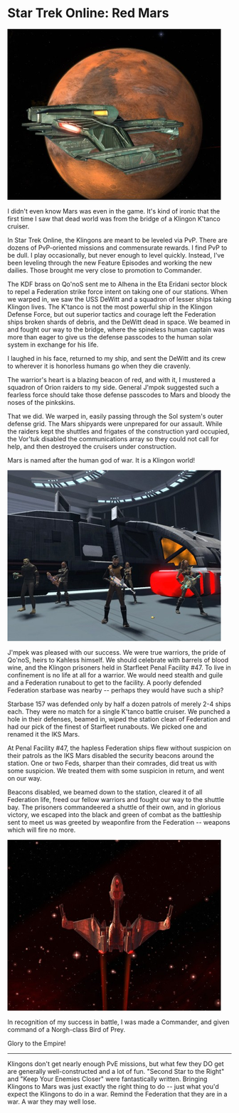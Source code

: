 # Star Trek Online: Red Mars

[![](../uploads/2010/11/GameClient-2010-11-18-21-41-10-21-480x384.jpg "Approaching Mars colony")](../uploads/2010/11/GameClient-2010-11-18-21-41-10-21.jpg)

I didn't even know Mars was even in the game. It's kind of ironic that the first time I saw that dead world was from the bridge of a Klingon K'tanco cruiser.

In Star Trek Online, the Klingons are meant to be leveled via PvP. There are dozens of PvP-oriented missions and commensurate rewards. I find PvP to be dull. I play occasionally, but never enough to level quickly. Instead, I've been leveling through the new Feature Episodes and working the new dailies. Those brought me very close to promotion to Commander.

The KDF brass on Qo'noS sent me to Alhena in the Eta Eridani sector block to repel a Federation strike force intent on taking one of our stations. When we warped in, we saw the USS DeWitt and a squadron of lesser ships taking Klingon lives. The K'tanco is not the most powerful ship in the Klingon Defense Force, but out superior tactics and courage left the Federation ships broken shards of debris, and the DeWitt dead in space. We beamed in and fought our way to the bridge, where the spineless human captain was more than eager to give us the defense passcodes to the human solar system in exchange for his life.

I laughed in his face, returned to my ship, and sent the DeWitt and its crew to wherever it is honorless humans go when they die cravenly.

The warrior's heart is a blazing beacon of red, and with it, I mustered a squadron of Orion raiders to my side. General J'mpok suggested such a fearless force should take those defense passcodes to Mars and bloody the noses of the pinkskins.

That we did. We warped in, easily passing through the Sol system's outer defense grid. The Mars shipyards were unprepared for our assault. While the raiders kept the shuttles and frigates of the construction yard occupied, the Vor'tuk disabled the communications array so they could not call for help, and then destroyed the cruisers under construction.

Mars is named after the human god of war. It is a Klingon world!

[![](../uploads/2010/11/GameClient-2010-11-18-23-26-41-17-480x384.jpg "Commandeering a Danube-class runabout")](../uploads/2010/11/GameClient-2010-11-18-23-26-41-17.jpg)

J'mpek was pleased with our success. We were true warriors, the pride of Qo'noS, heirs to Kahless himself. We should celebrate with barrels of blood wine, and the Klingon prisoners held in Starfleet Penal Facility #47. To live in confinement is no life at all for a warrior. We would need stealth and guile and a Federation runabout to get to the facility. A poorly defended Federation starbase was nearby -- perhaps they would have such a ship?

Starbase 157 was defended only by half a dozen patrols of merely 2-4 ships each. They were no match for a single K'tanco battle cruiser. We punched a hole in their defenses, beamed in, wiped the station clean of Federation and had our pick of the finest of Starfleet runabouts. We picked one and renamed it the IKS Mars.

At Penal Facility #47, the hapless Federation ships flew without suspicion on their patrols as the IKS Mars disabled the security beacons around the station. One or two Feds, sharper than their comrades, did treat us with some suspicion. We treated them with some suspicion in return, and went on our way.

Beacons disabled, we beamed down to the station, cleared it of all Federation life, freed our fellow warriors and fought our way to the shuttle bay. The prisoners commandeered a shuttle of their own, and in glorious victory, we escaped into the black and green of combat as the battleship sent to meet us was greeted by weaponfire from the Federation -- weapons which will fire no more.

[![](../uploads/2010/11/GameClient-2010-11-19-00-19-10-76-480x384.jpg "The Norgh Bird of Prey")](../uploads/2010/11/GameClient-2010-11-19-00-19-10-76.jpg)

In recognition of my success in battle, I was made a Commander, and given command of a Norgh-class Bird of Prey.

Glory to the Empire!

---

Klingons don't get nearly enough PvE missions, but what few they DO get are generally well-constructed and a lot of fun. "Second Star to the Right" and "Keep Your Enemies Closer" were fantastically written. Bringing Klingons to Mars was just exactly the right thing to do -- just what you'd expect the Klingons to do in a war. Remind the Federation that they are in a war. A war they may well lose.

